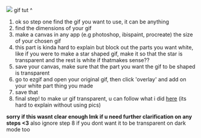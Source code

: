 ![](https://media.discordapp.net/attachments/962815467175677956/1108042677829767198/ezgif.com-gif-maker_3.gif?width=534&height=355)
gif tut ^

1. ok so step one find the gif you want to use, it can be anything
2. find the dimensions of your gif
3. make a canvas in any app (e.g photoshop, ibispaint, procreate) the size of your chosen gif
4. this part is kinda hard to explain but block out the parts you want white, like if you were to make a star shaped gif, make it so that the star is transparent and the rest is white if thatmakes sense??
5. save your canvas, make sure that the part you want the gif to be shaped is transparent
6. go to ezgif and open your original gif, then click 'overlay' and add on your white part thing you made
7. save that
8. final step! to make ur gif transparent, u can follow what i did [here](https://twitter.com/frilliests/status/1658498222229188611) (its hard to explain without using pics)

**sorry if this wasnt clear enough lmk if u need further clarification on any steps <3**
also ignore step 8 if you dont want it to be transparent on dark mode too
